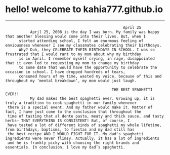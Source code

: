 # hello! welcome to kahia777.github.io
---
                                                        April 25
               April 25, 2008 is the day I was born. My family was happy that another blessing would come into their lives. But, when I 
          started attending school, I felt an enormous feeling of enviousness whenever I see my classmates celebrating their birthdays.
          Why? Duh, they CELEBRATE THEIR BIRTHDAYS IN SCHOOL. I was so frustrated that I would rant to my mom about why my birthday 
          is in April. I remember myself crying, in rage, disappointed that it even led to requesting my mom to change my birthday
          to some date that would have the opportunity to celebrate the occasion in school. I have dropped hundreds of tears, 
          consumed hours of my time, wasted my voice, because of this and throughout my ‘mental breakdown’, my mom would just laugh. 
     
                                                   THE BEST SPAGHETTI EVER!! 
               My dad makes the best spaghetti ever. Growing up, it is truly a tradition to cook spaghetti in our family whenever
     there is a special event. And my father would make it. Matter of fact, I have just come to the conclusion that throughout the
     time of tasting that al dente pasta, meaty and thick sauce, and tasty herbs— THAT EVERYTHING IS CONSISTENT! But, of course, I 
     have tasted a lot of different kinds of spaghetti my whole lifetime, from birthdays, baptisms, to fiestas and my dad still has
     the best recipe AND I WOULD FIGHT FOR IT. My dad's spaghetti ingredients were never flimsy. Actually, it has a lot of ingredients
     and he is frankly picky with choosing the right brands and essentials. In conclusion, I love my dad’s spaghetti. 


   
